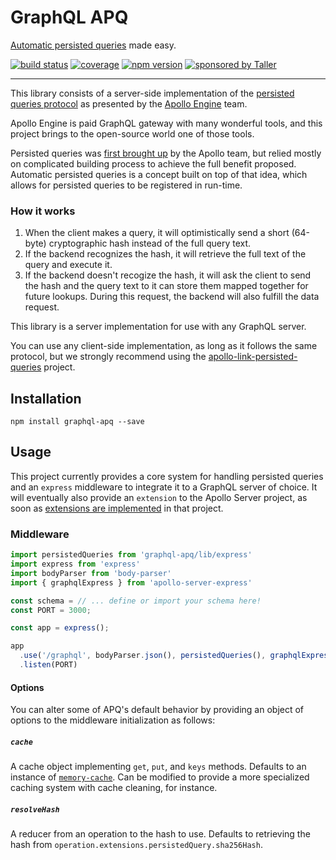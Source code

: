 # GraphQL APQ

[Automatic persisted queries](https://www.apollographql.com/docs/engine/auto-persisted-queries.html) made easy.

[![build status](https://img.shields.io/travis/lucasconstantino/graphql-apq/master.svg?style=flat-square)](https://travis-ci.org/lucasconstantino/graphql-apq)
[![coverage](https://img.shields.io/codecov/c/github/lucasconstantino/graphql-apq.svg?style=flat-square)](https://codecov.io/github/lucasconstantino/graphql-apq)
[![npm version](https://img.shields.io/npm/v/graphql-apq.svg?style=flat-square)](https://www.npmjs.com/package/graphql-apq)
[![sponsored by Taller](https://raw.githubusercontent.com/TallerWebSolutions/tallerwebsolutions.github.io/master/sponsored-by-taller.png)](https://taller.net.br/en/)

---

This library consists of a server-side implementation of the [persisted queries protocol](https://github.com/apollographql/apollo-link-persisted-queries#protocol) as presented by the [Apollo Engine](https://www.apollographql.com/engine) team.

Apollo Engine is paid GraphQL gateway with many wonderful tools, and this project brings to the open-source world one of those tools.

Persisted queries was [first brought up](https://dev-blog.apollodata.com/persisted-graphql-queries-with-apollo-client-119fd7e6bba5) by the Apollo team, but relied mostly on complicated building process to achieve the full benefit proposed. Automatic persisted queries is a concept built on top of that idea, which allows for persisted queries to be registered in run-time.

### How it works

1.  When the client makes a query, it will optimistically send a short (64-byte) cryptographic hash instead of the full query text.
1.  If the backend recognizes the hash, it will retrieve the full text of the query and execute it.
1.  If the backend doesn't recogize the hash, it will ask the client to send the hash and the query text to it can store them mapped together for future lookups. During this request, the backend will also fulfill the data request.

This library is a server implementation for use with any GraphQL server.

You can use any client-side implementation, as long as it follows the same protocol, but we strongly recommend using the [apollo-link-persisted-queries](https://github.com/apollographql/apollo-link-persisted-queries) project.

## Installation

```
npm install graphql-apq --save
```

## Usage

This project currently provides a core system for handling persisted queries and an `express` middleware to integrate it to a GraphQL server of choice. It will eventually also provide an `extension` to the Apollo Server project, as soon as [extensions are implemented](https://github.com/apollographql/apollo-server/pull/1105) in that project.

### Middleware

```js
import persistedQueries from 'graphql-apq/lib/express'
import express from 'express'
import bodyParser from 'body-parser'
import { graphqlExpress } from 'apollo-server-express'

const schema = // ... define or import your schema here!
const PORT = 3000;

const app = express();

app
  .use('/graphql', bodyParser.json(), persistedQueries(), graphqlExpress({ schema }))
  .listen(PORT)
```

#### Options

You can alter some of APQ's default behavior by providing an object of
options to the middleware initialization as follows:

##### `cache`

A cache object implementing `get`, `put`, and `keys` methods. Defaults
to an instance of [`memory-cache`](https://github.com/ptarjan/node-cache).
Can be modified to provide a more specialized caching system with cache
cleaning, for instance.

##### `resolveHash`

A reducer from an operation to the hash to use. Defaults to retrieving the
hash from `operation.extensions.persistedQuery.sha256Hash`.
